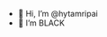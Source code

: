 - 👋 Hi, I’m @hytamripai
- 👀 I’m BLACK

<!---
hytamripai/hytamripai is a ✨ special ✨ repository because its `README.md` (this file) appears on your GitHub profile.
You can click the Preview link to take a look at your changes.
--->

